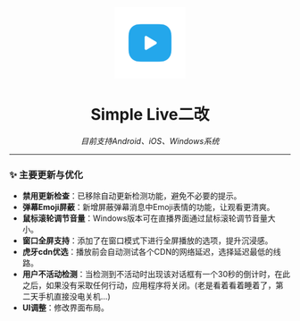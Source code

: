 <p align="center">
    <img width="128" src="/assets/logo.png" alt="Simple Live logo">
</p>
<h1 align="center">Simple Live二改</h1>
<p align="center">
    <em>目前支持Android、iOS、Windows系统</em>
</p>

---

### ✨ 主要更新与优化

* **禁用更新检查**：已移除自动更新检测功能，避免不必要的提示。
* **弹幕Emoji屏蔽**：新增屏蔽弹幕消息中Emoji表情的功能，让观看更清爽。
* **鼠标滚轮调节音量**：Windows版本可在直播界面通过鼠标滚轮调节音量大小。
* **窗口全屏支持**：添加了在窗口模式下进行全屏播放的选项，提升沉浸感。
* **虎牙cdn优选**：播放前会自动测试各个CDN的网络延迟，选择延迟最低的线路。
* **用户不活动检测**：当检测到不活动时出现该对话框有一个30秒的倒计时，在此之后，如果没有采取任何行动，应用程序将关闭。(老是看着看着睡着了，第二天手机直接没电关机...)
* **UI调整**：修改界面布局。
